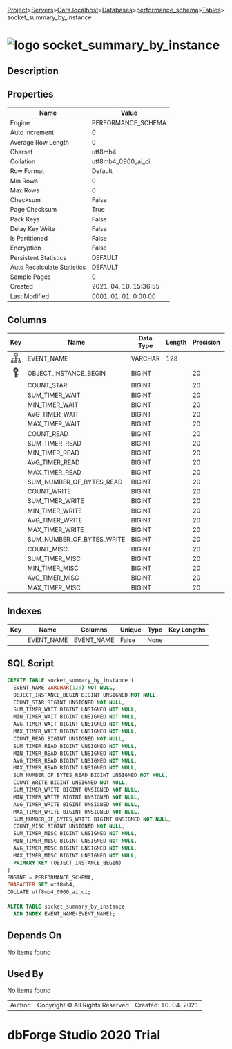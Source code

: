 [Project](../../../../../startpage.md)>[Servers](../../../../Servers.md)>[Cars.localhost](../../../Cars.localhost.md)>[Databases](../../Databases.md)>[performance_schema](../performance_schema.md)>[Tables](Tables.md)>socket_summary_by_instance


# ![logo](../../../../../Images/table64.svg) socket_summary_by_instance

## <a name="#Description"></a>Description
> 
## <a name="#Properties"></a>Properties
|Name|Value|
|---|---|
|Engine|PERFORMANCE_SCHEMA|
|Auto Increment|0|
|Average Row Length|0|
|Charset|utf8mb4|
|Collation|utf8mb4_0900_ai_ci|
|Row Format|Default|
|Min Rows|0|
|Max Rows|0|
|Checksum|False|
|Page Checksum|True|
|Pack Keys|False|
|Delay Key Write|False|
|Is Partitioned|False|
|Encryption|False|
|Persistent Statistics|DEFAULT|
|Auto Recalculate Statistics|DEFAULT|
|Sample Pages|0|
|Created|2021. 04. 10. 15:36:55|
|Last Modified|0001. 01. 01. 0:00:00|


## <a name="#Columns"></a>Columns
|Key|Name|Data Type|Length|Precision|Scale|Unsigned|Zerofill|Binary|Not Null|Auto Increment|Default|Virtual|Description|
|:---:|---|---|---|---|---|---|---|---|---|---|---|---|---|
|[![Indexes EVENT_NAME](../../../../../Images/index.svg)](#Indexes)|EVENT_NAME|VARCHAR|128|||False|False|False|True|False||False||
|[![Primary Key ](../../../../../Images/primarykey.svg)](#Indexes)|OBJECT_INSTANCE_BEGIN|BIGINT||20||True|False|False|True|False||False||
||COUNT_STAR|BIGINT||20||True|False|False|True|False||False||
||SUM_TIMER_WAIT|BIGINT||20||True|False|False|True|False||False||
||MIN_TIMER_WAIT|BIGINT||20||True|False|False|True|False||False||
||AVG_TIMER_WAIT|BIGINT||20||True|False|False|True|False||False||
||MAX_TIMER_WAIT|BIGINT||20||True|False|False|True|False||False||
||COUNT_READ|BIGINT||20||True|False|False|True|False||False||
||SUM_TIMER_READ|BIGINT||20||True|False|False|True|False||False||
||MIN_TIMER_READ|BIGINT||20||True|False|False|True|False||False||
||AVG_TIMER_READ|BIGINT||20||True|False|False|True|False||False||
||MAX_TIMER_READ|BIGINT||20||True|False|False|True|False||False||
||SUM_NUMBER_OF_BYTES_READ|BIGINT||20||True|False|False|True|False||False||
||COUNT_WRITE|BIGINT||20||True|False|False|True|False||False||
||SUM_TIMER_WRITE|BIGINT||20||True|False|False|True|False||False||
||MIN_TIMER_WRITE|BIGINT||20||True|False|False|True|False||False||
||AVG_TIMER_WRITE|BIGINT||20||True|False|False|True|False||False||
||MAX_TIMER_WRITE|BIGINT||20||True|False|False|True|False||False||
||SUM_NUMBER_OF_BYTES_WRITE|BIGINT||20||True|False|False|True|False||False||
||COUNT_MISC|BIGINT||20||True|False|False|True|False||False||
||SUM_TIMER_MISC|BIGINT||20||True|False|False|True|False||False||
||MIN_TIMER_MISC|BIGINT||20||True|False|False|True|False||False||
||AVG_TIMER_MISC|BIGINT||20||True|False|False|True|False||False||
||MAX_TIMER_MISC|BIGINT||20||True|False|False|True|False||False||

## <a name="#Indexes"></a>Indexes
|Key|Name|Columns|Unique|Type|Key Lengths|
|:---:|---|---|---|---|---|
||EVENT_NAME|EVENT_NAME|False|None||

## <a name="#SqlScript"></a>SQL Script
```SQL
CREATE TABLE socket_summary_by_instance (
  EVENT_NAME VARCHAR(128) NOT NULL,
  OBJECT_INSTANCE_BEGIN BIGINT UNSIGNED NOT NULL,
  COUNT_STAR BIGINT UNSIGNED NOT NULL,
  SUM_TIMER_WAIT BIGINT UNSIGNED NOT NULL,
  MIN_TIMER_WAIT BIGINT UNSIGNED NOT NULL,
  AVG_TIMER_WAIT BIGINT UNSIGNED NOT NULL,
  MAX_TIMER_WAIT BIGINT UNSIGNED NOT NULL,
  COUNT_READ BIGINT UNSIGNED NOT NULL,
  SUM_TIMER_READ BIGINT UNSIGNED NOT NULL,
  MIN_TIMER_READ BIGINT UNSIGNED NOT NULL,
  AVG_TIMER_READ BIGINT UNSIGNED NOT NULL,
  MAX_TIMER_READ BIGINT UNSIGNED NOT NULL,
  SUM_NUMBER_OF_BYTES_READ BIGINT UNSIGNED NOT NULL,
  COUNT_WRITE BIGINT UNSIGNED NOT NULL,
  SUM_TIMER_WRITE BIGINT UNSIGNED NOT NULL,
  MIN_TIMER_WRITE BIGINT UNSIGNED NOT NULL,
  AVG_TIMER_WRITE BIGINT UNSIGNED NOT NULL,
  MAX_TIMER_WRITE BIGINT UNSIGNED NOT NULL,
  SUM_NUMBER_OF_BYTES_WRITE BIGINT UNSIGNED NOT NULL,
  COUNT_MISC BIGINT UNSIGNED NOT NULL,
  SUM_TIMER_MISC BIGINT UNSIGNED NOT NULL,
  MIN_TIMER_MISC BIGINT UNSIGNED NOT NULL,
  AVG_TIMER_MISC BIGINT UNSIGNED NOT NULL,
  MAX_TIMER_MISC BIGINT UNSIGNED NOT NULL,
  PRIMARY KEY (OBJECT_INSTANCE_BEGIN)
)
ENGINE = PERFORMANCE_SCHEMA,
CHARACTER SET utf8mb4,
COLLATE utf8mb4_0900_ai_ci;

ALTER TABLE socket_summary_by_instance 
  ADD INDEX EVENT_NAME(EVENT_NAME);
```

## <a name="#DependsOn"></a>Depends On
No items found

## <a name="#UsedBy"></a>Used By
No items found

||||
|---|---|---|
|Author: |Copyright © All Rights Reserved|Created: 10. 04. 2021|
# dbForge Studio 2020 Trial
